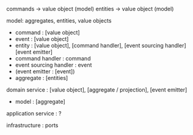 commands -> value object (model)
entities -> value object (model)

model: aggregates, entities, value objects

- command : [value object]
- event : [value object]
- entity : [value object], [command handler], [event sourcing handler] [event emitter]
- command handler : command
- event sourcing handler : event
- (event emitter : [event])
- aggregate : [entities]

domain service : [value object], [aggregate / projection], [event emitter]

- model : [aggregate]

application service : ?

infrastructure : ports
